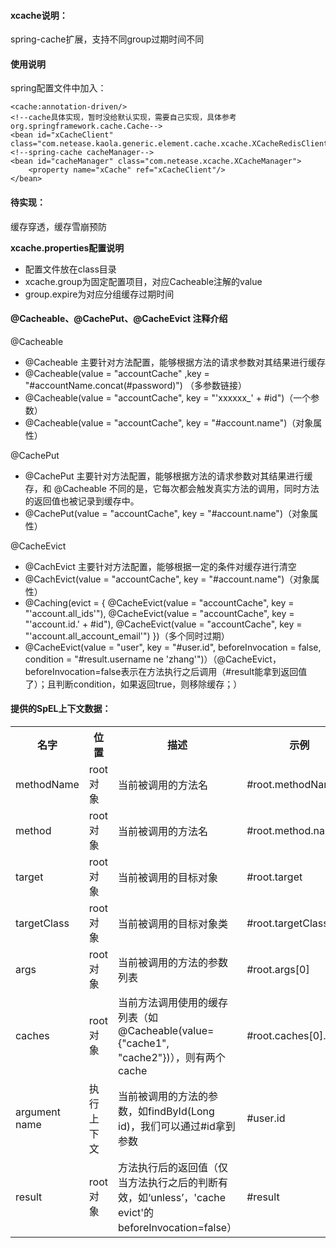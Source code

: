 <h4>xcache说明：</h4>
spring-cache扩展，支持不同group过期时间不同

<h4>使用说明</h4>
spring配置文件中加入：

    <cache:annotation-driven/>
    <!--cache具体实现，暂时没给默认实现，需要自己实现，具体参考org.springframework.cache.Cache-->
    <bean id="xCacheClient" class="com.netease.kaola.generic.element.cache.xcache.XCacheRedisClient"/>
    <!--spring-cache cacheManager-->
    <bean id="cacheManager" class="com.netease.xcache.XCacheManager">
        <property name="xCache" ref="xCacheClient"/>
    </bean>


<h4>待实现：</h4>
缓存穿透，缓存雪崩预防

<strong>xcache.properties配置说明</strong>
<ul>
    <li>配置文件放在class目录</li>
    <li>xcache.group为固定配置项目，对应Cacheable注解的value</li>
    <li>group.expire为对应分组缓存过期时间</li>
</ul>

<h4>@Cacheable、@CachePut、@CacheEvict 注释介绍</h4>
@Cacheable
<ul>
    <li>@Cacheable 主要针对方法配置，能够根据方法的请求参数对其结果进行缓存</li>
    <li>@Cacheable(value = "accountCache" ,key = "#accountName.concat(#password)") （多参数链接）</li>
    <li>@Cacheable(value = "accountCache", key = "'xxxxxx_' + #id")（一个参数）</li>
    <li>@Cacheable(value = "accountCache", key = "#account.name")（对象属性）
</ul>
@CachePut
<ul>
    <li>@CachePut 主要针对方法配置，能够根据方法的请求参数对其结果进行缓存，和 @Cacheable 不同的是，它每次都会触发真实方法的调用，同时方法的返回值也被记录到缓存中。</li>
    <li>@CachePut(value = "accountCache", key = "#account.name")（对象属性）</li>
</ul>
@CacheEvict
<ul>
    <li>@CachEvict 主要针对方法配置，能够根据一定的条件对缓存进行清空</li>
    <li>@CachEvict(value = "accountCache", key = "#account.name")（对象属性）</li>
    <li>@Caching(evict = {
                @CacheEvict(value = "accountCache", key = "'account.all_ids'"),
                @CacheEvict(value = "accountCache", key = "'account.id.' + #id"),
                @CacheEvict(value = "accountCache", key = "'account.all_account_email'")
        })（多个同时过期）</li>
    <li>@CacheEvict(value = "user", key = "#user.id", beforeInvocation = false, condition = "#result.username ne 'zhang'")）（@CacheEvict， beforeInvocation=false表示在方法执行之后调用（#result能拿到返回值了）；且判断condition，如果返回true，则移除缓存；）</li>
</ul>

<h4>提供的SpEL上下文数据：</h4>
<table>
    <tr>
        <th>名字</th>
        <th>位置</th>
        <th>描述</th>
        <th>示例</th>
    </tr>
    <tr>
        <td>methodName</td>
        <td>root对象</td>
        <td>当前被调用的方法名</td>
        <td>#root.methodName</td>
    </tr>
    <tr>
        <td>method</td>
        <td>root对象</td>
        <td>当前被调用的方法名</td>
        <td>#root.method.name</td>
    </tr>
    <tr>
        <td>target</td>
        <td>root对象</td>
        <td>当前被调用的目标对象</td>
        <td>#root.target</td>
    </tr>
    <tr>
        <td>targetClass</td>
        <td>root对象</td>
        <td>当前被调用的目标对象类</td>
        <td>#root.targetClass</td>
    </tr>
    <tr>
        <td>args</td>
        <td>root对象</td>
        <td>当前被调用的方法的参数列表</td>
        <td>#root.args[0]</td>
    </tr>
    <tr>
        <td>caches</td>
        <td>root对象</td>
        <td>当前方法调用使用的缓存列表（如@Cacheable(value={"cache1", "cache2"})），则有两个cache</td>
        <td>#root.caches[0].name</td>
    </tr>
    <tr>
        <td>argument name</td>
        <td>执行上下文</td>
        <td>当前被调用的方法的参数，如findById(Long id)，我们可以通过#id拿到参数</td>
        <td>#user.id</td>
    </tr>
    <tr>
        <td>result</td>
        <td>root对象</td>
        <td>方法执行后的返回值（仅当方法执行之后的判断有效，如‘unless’，'cache evict'的beforeInvocation=false）</td>
        <td>#result</td>
    </tr>
</table>




